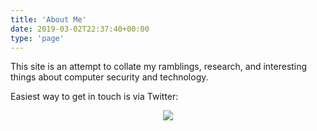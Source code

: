 ```yaml
---
title: 'About Me'
date: 2019-03-02T22:37:40+00:00
type: 'page'
---
```


This site is an attempt to collate my ramblings, research, and interesting things about computer security and technology.

Easiest way to get in touch is via Twitter:

<center><a href="https://twitter.com/dajnewin"><img src="https://cptwin.netlify.com/img/Twitter_Social_Icon_Rounded_Square_Color.png" /></a><center>

